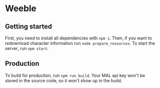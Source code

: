 # Weeble

## Getting started
First, you need to install all dependencies with `npm i`. Then, if you want to redownload character information run `node prepare_resources`. To start the server, run `npm start`.
## Production
To build for production, run `npm run build`. Your MAL api key won't be stored in the source code, so it won't show up in the build.